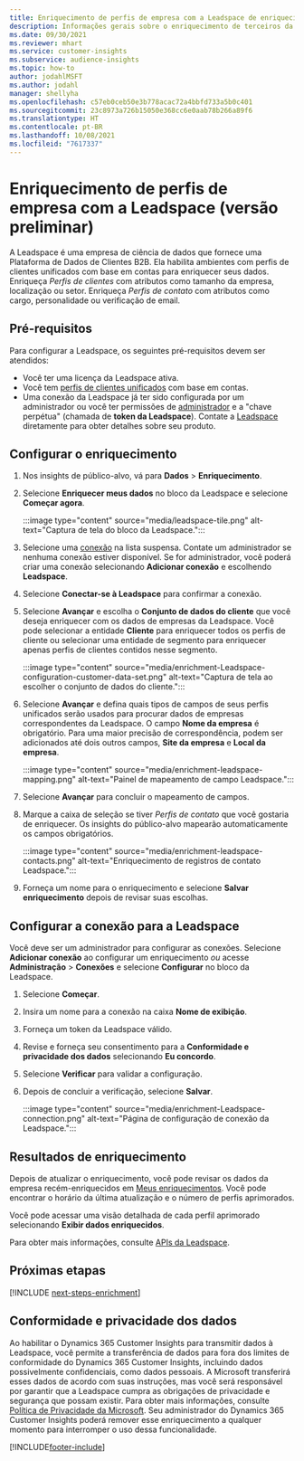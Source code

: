 ```yaml
---
title: Enriquecimento de perfis de empresa com a Leadspace de enriquecimento de terceiros
description: Informações gerais sobre o enriquecimento de terceiros da Leadspace.
ms.date: 09/30/2021
ms.reviewer: mhart
ms.service: customer-insights
ms.subservice: audience-insights
ms.topic: how-to
author: jodahlMSFT
ms.author: jodahl
manager: shellyha
ms.openlocfilehash: c57eb0ceb50e3b778acac72a4bbfd733a5b0c401
ms.sourcegitcommit: 23c8973a726b15050e368cc6e0aab78b266a89f6
ms.translationtype: HT
ms.contentlocale: pt-BR
ms.lasthandoff: 10/08/2021
ms.locfileid: "7617337"
---
```

# <a name="enrichment-of-company-profiles-with-leadspace-preview"></a>Enriquecimento de perfis de empresa com a Leadspace (versão preliminar)

A Leadspace é uma empresa de ciência de dados que fornece uma Plataforma de Dados de Clientes B2B. Ela habilita ambientes com perfis de clientes unificados com base em contas para enriquecer seus dados. Enriqueça *Perfis de clientes* com atributos como tamanho da empresa, localização ou setor. Enriqueça *Perfis de contato* com atributos como cargo, personalidade ou verificação de email.

## <a name="prerequisites"></a>Pré-requisitos

Para configurar a Leadspace, os seguintes pré-requisitos devem ser atendidos:

- Você ter uma licença da Leadspace ativa.
- Você tem [perfis de clientes unificados](customer-profiles.md) com base em contas.
- Uma conexão da Leadspace já ter sido configurada por um administrador ou você ter permissões de [administrador](permissions.md#administrator) e a "chave perpétua" (chamada de **token da Leadspace**). Contate a [Leadspace](https://www.leadspace.com/leadspace-microsoft-dynamics-365/) diretamente para obter detalhes sobre seu produto.

## <a name="configure-the-enrichment"></a>Configurar o enriquecimento

1. Nos insights de público-alvo, vá para **Dados** > **Enriquecimento**.

1. Selecione **Enriquecer meus dados** no bloco da Leadspace e selecione **Começar agora**.

   :::image type="content" source="media/leadspace-tile.png" alt-text="Captura de tela do bloco da Leadspace.":::

1. Selecione uma [conexão](connections.md) na lista suspensa. Contate um administrador se nenhuma conexão estiver disponível. Se for administrador, você poderá criar uma conexão selecionando **Adicionar conexão** e escolhendo **Leadspace**. 

1. Selecione **Conectar-se à Leadspace** para confirmar a conexão.

1. Selecione **Avançar** e escolha o **Conjunto de dados do cliente** que você deseja enriquecer com os dados de empresas da Leadspace. Você pode selecionar a entidade **Cliente** para enriquecer todos os perfis de cliente ou selecionar uma entidade de segmento para enriquecer apenas perfis de clientes contidos nesse segmento.

    :::image type="content" source="media/enrichment-Leadspace-configuration-customer-data-set.png" alt-text="Captura de tela ao escolher o conjunto de dados do cliente.":::

1. Selecione **Avançar** e defina quais tipos de campos de seus perfis unificados serão usados para procurar dados de empresas correspondentes da Leadspace. O campo **Nome da empresa** é obrigatório. Para uma maior precisão de correspondência, podem ser adicionados até dois outros campos, **Site da empresa** e **Local da empresa**.

   :::image type="content" source="media/enrichment-leadspace-mapping.png" alt-text="Painel de mapeamento de campo Leadspace.":::

1. Selecione **Avançar** para concluir o mapeamento de campos.

1. Marque a caixa de seleção se tiver *Perfis de contato* que você gostaria de enriquecer. Os insights do público-alvo mapearão automaticamente os campos obrigatórios.

   :::image type="content" source="media/enrichment-leadspace-contacts.png" alt-text="Enriquecimento de registros de contato Leadspace.":::
 
1. Forneça um nome para o enriquecimento e selecione **Salvar enriquecimento** depois de revisar suas escolhas.


## <a name="configure-the-connection-for-leadspace"></a>Configurar a conexão para a Leadspace 

Você deve ser um administrador para configurar as conexões. Selecione **Adicionar conexão** ao configurar um enriquecimento *ou* acesse **Administração** > **Conexões** e selecione **Configurar** no bloco da Leadspace.

1. Selecione **Começar**. 

1. Insira um nome para a conexão na caixa **Nome de exibição**.

1. Forneça um token da Leadspace válido.

1. Revise e forneça seu consentimento para a **Conformidade e privacidade dos dados** selecionando **Eu concordo**.

1. Selecione **Verificar** para validar a configuração.

1. Depois de concluir a verificação, selecione **Salvar**.
   
   :::image type="content" source="media/enrichment-Leadspace-connection.png" alt-text="Página de configuração de conexão da Leadspace.":::

## <a name="enrichment-results"></a>Resultados de enriquecimento

Depois de atualizar o enriquecimento, você pode revisar os dados da empresa recém-enriquecidos em [Meus enriquecimentos](enrichment-hub.md). Você pode encontrar o horário da última atualização e o número de perfis aprimorados.

Você pode acessar uma visão detalhada de cada perfil aprimorado selecionando **Exibir dados enriquecidos**.

Para obter mais informações, consulte [APIs da Leadspace](https://support.leadspace.com/hc/en-us/sections/201997649-API).

## <a name="next-steps"></a>Próximas etapas


[!INCLUDE [next-steps-enrichment](../includes/next-steps-enrichment.md)]

## <a name="data-privacy-and-compliance"></a>Conformidade e privacidade dos dados

Ao habilitar o Dynamics 365 Customer Insights para transmitir dados à Leadspace, você permite a transferência de dados para fora dos limites de conformidade do Dynamics 365 Customer Insights, incluindo dados possivelmente confidenciais, como dados pessoais. A Microsoft transferirá esses dados de acordo com suas instruções, mas você será responsável por garantir que a Leadspace cumpra as obrigações de privacidade e segurança que possam existir. Para obter mais informações, consulte [Política de Privacidade da Microsoft](https://go.microsoft.com/fwlink/?linkid=396732).
Seu administrador do Dynamics 365 Customer Insights poderá remover esse enriquecimento a qualquer momento para interromper o uso dessa funcionalidade.


[!INCLUDE[footer-include](../includes/footer-banner.md)]
